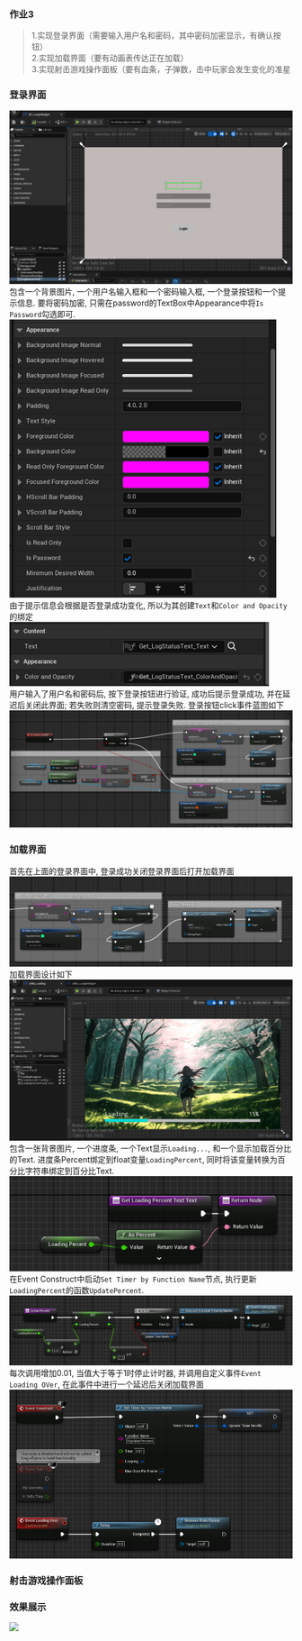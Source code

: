 ### 作业3
>1.实现登录界面（需要输入用户名和密码，其中密码加密显示，有确认按钮）  
>2.实现加载界面（要有动画表传达正在加载）  
>3.实现射击游戏操作面板（要有血条，子弹数，击中玩家会发生变化的准星  


### 登录界面  
![](img/Login.jpg)  
包含一个背景图片, 一个用户名输入框和一个密码输入框, 一个登录按钮和一个提示信息. 要将密码加密, 只需在password的TextBox中Appearance中将`Is Password`勾选即可.   
![](img/password.jpg)  
由于提示信息会根据是否登录成功变化, 所以为其创建`Text`和`Color and Opacity`的绑定  
![](img/bind.jpg)    
用户输入了用户名和密码后, 按下登录按钮进行验证, 成功后提示登录成功, 并在延迟后关闭此界面; 若失败则清空密码, 提示登录失败. 登录按钮click事件蓝图如下  
![](img/LoginBtnBP.jpg)  

### 加载界面  
首先在上面的登录界面中, 登录成功关闭登录界面后打开加载界面  
![](img/OpenLoading.jpg)  
加载界面设计如下  
![](img/Loading.jpg)  
包含一张背景图片, 一个进度条, 一个Text显示`Loading...`, 和一个显示加载百分比的Text. 进度条Percent绑定到float变量`LoadingPercent`, 同时将该变量转换为百分比字符串绑定到百分比Text.  
![](img/PercentToText.jpg)  
在Event Construct中启动`Set Timer by Function Name`节点, 执行更新`LoadingPercent`的函数`UpdatePercent`.  
![](img/UpdatePercent.jpg)  
每次调用增加0.01, 当值大于等于1时停止计时器, 并调用自定义事件`Event Loading OVer`, 在此事件中进行一个延迟后关闭加载界面  
![](img/LoadingOverEvent.jpg)  



### 射击游戏操作面板

### 效果展示
![](img/Video.gif)  